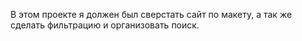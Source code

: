 В этом проекте я должен был сверстать сайт по макету, а так же сделать фильтрацию и организовать поиск.
